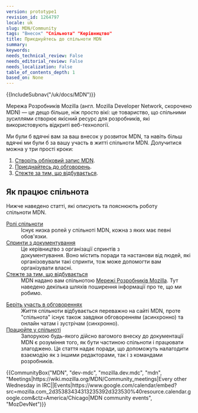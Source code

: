 ```yaml
---
version: prototype1
revision_id: 1264797
locale: uk
slug: MDN/Community
tags: "Внесок" "Спільнота" "Керівництво"
title: Приєднуйтесь до спільноти MDN
summary: 
keywords: 
needs_technical_review: False
needs_editorial_review: False
needs_localization: False
table_of_contents_depth: 1
based_on: None
---
```

<div>{{IncludeSubnav("/uk/docs/MDN")}}</div>

<div class="summary">
<p>Мережа Розробників Mozilla (англ. Mozilla Developer Network, скорочено MDN) — це дещо більше, ніж просто вікі:&nbsp;це товариство, що спільними зусиллями створює&nbsp;якісний&nbsp;ресурс&nbsp;для&nbsp;розробників, які використовують&nbsp;відкриті веб-технології.</p>
</div>

<p>Ми були б вдячні вам за&nbsp;ваш внесок у розвиток&nbsp;MDN, та навіть більш вдячні&nbsp;ми були б за вашу&nbsp;участь в житті спільноти MDN.&nbsp;Долучитися можна у три прості&nbsp;кроки:</p>

<ol>
 <li><a href="/uk/docs/MDN/Contribute/Howto/Create_an_MDN_account">Створіть обліковий запис MDN</a>.</li>
 <li><a href="/uk/docs/MDN/Community/Conversations">Приєднайтесь до обговорень</a>.</li>
 <li><a href="/uk/docs/MDN/Community/Whats_happening">Стежте за тим, що відбувається</a>.</li>
</ol>

<h2 id="Як_працює_спільнота">Як працює спільнота</h2>

<p>Нижче наведено&nbsp;статті, які описують та пояснюють роботу спільноти&nbsp;MDN.</p>

<div class="row topicpage-table">
<div class="section">
<dl>
 <dt class="landingPageList"><a href="/uk/docs/MDN/Community/Roles">Ролі спільноти</a></dt>
 <dd class="landingPageList">Існує низка ролей у спільноті MDN, кожна з яких&nbsp;має&nbsp;певні обов'язки.</dd>
 <dt class="landingPageList"><a href="/uk/docs/MDN/Community/Doc_sprints">Спринти з документування</a></dt>
 <dd class="landingPageList">Це керівництво з організації спринтів з документування.&nbsp;Воно&nbsp;містить поради та настанови від людей, які організовували такі спринти, тож може допомогти вам організувати власні.</dd>
 <dt class="landingPageList"><a href="/uk/docs/MDN/Community/Whats_happening">Стежте за тим, що відбувається</a></dt>
 <dd class="landingPageList">MDN надано вам спільнотою&nbsp;<a class="external" href="https://wiki.mozilla.org/MDN">Мережі&nbsp;Розробників Mozilla</a>. Тут наведено&nbsp;декілька шляхів поширення&nbsp;інформації&nbsp;про те, що ми робимо.</dd>
</dl>

<dl>
</dl>
</div>

<div class="section">
<dl>
 <dt class="landingPageList"><a href="/uk/docs/MDN/Community/Conversations">Беріть участь в обговореннях</a></dt>
 <dd class="landingPageList">Життя спільноти відбувається переважно&nbsp;на сайті&nbsp;MDN, проте "спільнота" існує також завдяки&nbsp;обговоренням (асинхронно) та онлайн чатам і зустрічам&nbsp;(синхронно).</dd>
 <dt class="landingPageList"><a href="/uk/docs/MDN/Community/Working_in_community">Працюйте у спільноті</a></dt>
 <dd class="landingPageList">Запорукою будь-якого&nbsp;дійсно вагомого&nbsp;внеску до документації MDN є розуміння&nbsp;того, як бути частиною спільноти і працювати злагоджено.&nbsp;Ця стаття надає поради, що допоможуть налагодити взаємодію як з іншими редакторами, так і з командами розробників.</dd>
</dl>
</div>
</div>

<p>{{CommunityBox("MDN", "dev-mdc", "mozilla.dev.mdc", "mdn", "Meetings|https://wiki.mozilla.org/MDN/Community_meetings|Every other Wednesday in IRC||Events|https://www.google.com/calendar/embed?src=mozilla.com_2d35383434313235392d323530%40resource.calendar.google.com&amp;ctz=America/Chicago|MDN community events", "MozDevNet")}}&nbsp;</p>

